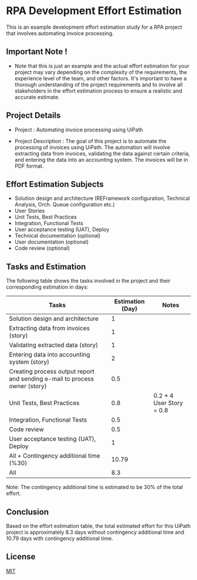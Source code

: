 # RPA Development Effort Estimation
This is an example development effort estimation study for a RPA project that involves automating invoice processing.

## Important Note !
- Note that this is just an example and the actual effort estimation for your project may vary depending on the complexity of the requirements, the experience level of the team, and other factors. It's important to have a thorough understanding of the project requirements and to involve all stakeholders in the effort estimation process to ensure a realistic and accurate estimate.

## Project Details
- Project : Automating invoice processing using UiPath

- Project Description : The goal of this project is to automate the processing of invoices using UiPath. The automation will involve extracting data from invoices, validating the data against certain criteria, and entering the data into an accounting system. The invoices will be in PDF format.

## Effort Estimation Subjects

- Solution design and architecture (REFramework configuration, Technical Analysis, Orch. Queue configuration etc.)
- User Stories
- Unit Tests, Best Practices
- Integration, Functional Tests
- User acceptance testing (UAT), Deploy
- Technical documentation (optional)
- User documentation (optional)
- Code review (optional)

## Tasks and Estimation

The following table shows the tasks involved in the project and their corresponding estimation in days:

| Tasks                                                 | Estimation (Day) | Notes                                    |
| ----------------------------------------------------- | ---------------- | ---------------------------------------- |
| Solution design and architecture                      | 1                |                                          |
| Extracting data from invoices (story)                         | 1                |                                          |
| Validating extracted data (story)                             | 1                |                                          |
| Entering data into accounting system (story)                  | 2                |                                          |
| Creating process output report and sending e-mail to process owner (story) | 0.5              |                                          |
| Unit Tests, Best Practices                            | 0.8              | 0.2 * 4 User Story = 0.8                 |
| Integration, Functional Tests                         | 0.5              |                                          |
| Code review                         | 0.5              |                                          |
| User acceptance testing (UAT), Deploy                 | 1                |                                          |
| All + Contingency additional time (%30)                | 10.79            |                                          |
| All                                                   | 8.3              |                                          |

Note: The contingency additional time is estimated to be 30% of the total effort.

## Conclusion

Based on the effort estimation table, the total estimated effort for this UiPath project is approximately 8.3 days without contingency additional time and 10.79 days with contingency additional time.

## License

[MIT](https://github.com/seymenbahtiyar/RPA_Development_Effort_Estimation/blob/main/LICENSE)
